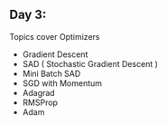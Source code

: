 ## Day 3:

Topics cover
Optimizers
- Gradient Descent
- SAD ( Stochastic Gradient Descent )
- Mini Batch SAD
- SGD with Momentum
- Adagrad
- RMSProp
- Adam
